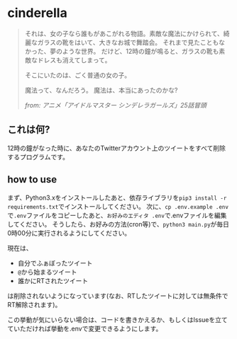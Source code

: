 # cinderella

<blockquote>
それは、女の子なら誰もがあこがれる物語。素敵な魔法にかけられて、綺麗なガラスの靴をはいて、大きなお城で舞踏会。
それまで見たこともなかった、夢のような世界。
だけど、12時の鐘が鳴ると、ガラスの靴も素敵なドレスも消えてしまって。

そこにいたのは、ごく普通の女の子。

魔法って、なんだろう。
魔法は、本当にあったのかな?

<cite>from: アニメ「アイドルマスター シンデレラガールズ」25話冒頭</cite>
</blockquote>

## これは何?

12時の鐘がなった時に、あなたのTwitterアカウント上のツイートをすべて削除するプログラムです。

## how to use

まず、Python3.xをインストールしたあと、依存ライブラリを`pip3 install -r requirements.txt`でインストールしてください。
次に、`cp .env.example .env`で`.env`ファイルをコピーしたあと、`お好みのエディタ .env`で.envファイルを編集してください。
そうしたら、お好みの方法(cron等)で、`python3 main.py`が毎日0時00分に実行されるようにしてください。

現在は、
- 自分でふぁぼったツイート
- `@`から始まるツイート
- 誰かにRTされたツイート

は削除されないようになっています(なお、RTしたツイートに対しては無条件でRT解除されます)。

この挙動が気にいらない場合は、コードを書きかえるか、もしくはIssueを立てていただければ挙動を.envで変更できるようにします。